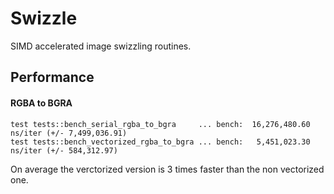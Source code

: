 # Swizzle

SIMD accelerated image swizzling routines.

## Performance

#### RGBA to BGRA

```
test tests::bench_serial_rgba_to_bgra     ... bench:  16,276,480.60 ns/iter (+/- 7,499,036.91)
test tests::bench_vectorized_rgba_to_bgra ... bench:   5,451,023.30 ns/iter (+/- 584,312.97)
```

On average the verctorized version is 3 times faster than the non vectorized one.

